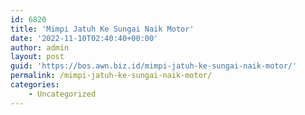 ```yaml
---
id: 6820
title: 'Mimpi Jatuh Ke Sungai Naik Motor'
date: '2022-11-10T02:40:40+00:00'
author: admin
layout: post
guid: 'https://bos.awn.biz.id/mimpi-jatuh-ke-sungai-naik-motor/'
permalink: /mimpi-jatuh-ke-sungai-naik-motor/
categories:
    - Uncategorized
---
```


